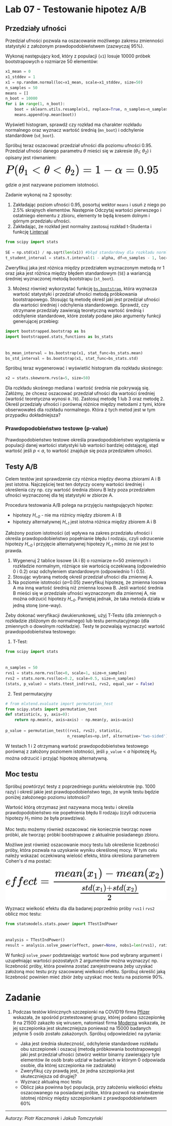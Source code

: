 # Lab 07 - Testowanie hipotez A/B
<!-- <-- https://www.kaggle.com/pmarcelino/comprehensive-data-exploration-with-python> -->

## Przedziały ufności
Przedział ufności pozwala na oszacowanie możliwego zakresu zmienności statystyki z założonym prawdopodobieństwem (zazwyczaj 95%).

Wykonaj następujący kod, który z populacji (`x1`) losuje 10000 próbek bootstrapowych o rozmiarze 50 elementów:
```python
x1_mean = 0
x1_stddev = 1
x1 = np.random.normal(loc=x1_mean, scale=x1_stddev, size=50)
n_samples = 50
means = []
n_boot = 10000
for i in range(1, n_boot):
    boot = sklearn.utils.resample(x1, replace=True, n_samples=n_samples)
    means.append(np.mean(boot))
```
Wyświetl histogram, sprawdź czy rozkład ma charakter rozkładu normalnego oraz wyznacz wartość średnią (`mn_boot`) i odchylenie standardowe (`sd_boot`).

Spróbuj teraz oszacować przedział ufności dla poziomu ufności 0.95. 
Przedział ufności danego parametru *θ* mieści się w zakresie (*θ<sub>1</sub>*; *θ<sub>2</sub>*) i opisany jest równaniem:

![przedzial_ufnosci](_images/lab_07/przedzial_ufnosci.svg)

gdzie *ɑ* jest nazywane poziomem istotności.

Zadanie wykonaj na 2 sposoby:
1. Zakładając poziom ufności 0.95, posortuj wektor `means` i usuń z niego po 2.5% skrajnych elementów. Następnie Odczytaj wartości pierwszego i ostatniego elementu z  zbioru, elementy te będą kresem dolnym i górnym przedziału ufności.
2. Zakładając, że rozkład jest normalny zastosuj rozkład t-Studenta i funkcję  [t.interval](https://docs.scipy.org/doc/scipy/reference/generated/scipy.stats.t.html)
   
```python
from scipy import stats

SE = np.std(x1) / np.sqrt(len(x1)) #błąd standardowy dla rozkładu normlanego
t_student_interval = stats.t.interval(1 - alpha, df=n_samples - 1, loc=np.mean(x1), scale=SE)  # uwaga! pierwszy parametr oznacza poziom ufności 
```
   
Zweryfikuj jaka jest różnica między przedziałem wyznaczonym metodą nr 1 oraz jaka jest różnica między błędem standardowym (`SE`) a wariancją średniej wyznaczonej metodą bootstrapu (`st_boot`).

3. Możesz również wykorzystać funkcję [`bs.bootstrap`](https://pypi.org/project/bootstrapped/), która wyznacza wartość statystyki i przedział ufności metodą próbkowania bootstrapowego. Stosując tą metodę określ jaki jest przedział ufności dla wartości średniej i odchylenia standardowego. Sprawdź, czy otrzymane przedziały zawierają teoretyczną wartość średnią i odchylenie standardowe, które zostały podane jako argumenty funkcji generującej przebieg:


```python
import bootstrapped.bootstrap as bs
import bootstrapped.stats_functions as bs_stats


bs_mean_interval = bs.bootstrap(x1, stat_func=bs_stats.mean)
bs_std_interval = bs.bootstrap(x1, stat_func=bs_stats.std)
```

Spróbuj teraz wygenerować i wyświetlić histogram dla rozkładu skośnego:

```python
x2 = stats.skewnorm.rvs(a=5, size=50)
```

Dla rozkładu skośnego mediana i wartość średnia nie pokrywają się. Załóżmy, że chcesz oszacować przedział ufności dla wartości średniej (wartość teoretyczna wynosi `0.78`). Zastosuj metodę 1 lub 3 oraz metodę 2. Określ przedziały ufności i porównaj różnice między metodami z tymi, które obserwowałeś dla rozkładu normalnego. Która z tych metod jest w tym przypadku dokładniejsza?

### Prawdopodobieństwo testowe (p-value)

Prawdopodobieństwo testowe określa prawdopodobieństwo wystąpienia w populacji danej wartości statystyki lub wartości bardziej odstającej, stąd wartość jeśli *p* < *ɑ*, to wartość znajduje się poza przedziałem ufności.

## Testy A/B

Celem testów jest sprawdzenie czy różnica między dwoma zbiorami A i B jest istotna. Najczęściej test ten dotyczy oceny wartości średniej i określenia czy np. czy wartość średnia zbioru B leży poza przedziałem ufności wyznaczonej dla tej statystyki w zbiorze A.

Procedura testowania A/B polega na przyjęciu następujących hipotez:
- hipotezy *H_<sub>0</sub>* - nie ma różnicy między zbiorem A i B
- hipotezy alternatywnej *H_<sub>1</sub>* jest istotna różnica między zbiorem A i B

Założony poziom istotności (*ɑ*) wpływa na zakres przedziału ufności i określa prawdopodobieństwo popełnianie błędu I rodzaju, czyli odrzucenie hipotezy *H_<sub>0</sub>* i przyjęcie alternatywnej hipotezy *H_<sub>1</sub>* mimo że nie jest to prawda.

1. Wygeneruj 2 tablice losowe (A i B) o rozmiarze n=50 zmiennych i rozkładzie normalnym, różniące sie wartością oczekiwaną (odpowiednio 0 i 0.2) oraz odchyleniem standardowym (odpowiednio 1 i 0.5). 
2. Stosując wybraną metodę określ przedział ufności dla zmiennej A.
3. Na poziomie istotności (*ɑ*=0.05) zweryfikuj hipotezę, że zmienna losowa A ma inną wartość średnią niż zmienna losowa B. Jeśli wartość średnia B mieści się w przedziale ufności wyznaczonym dla zmiennej A, nie można odrzucić hipotezy *H_<sub>0</sub>*. Pamiętaj jednak, że taka metoda działa w jedną stonę (one-way).

Żeby dokonać weryfikacji dwukierunkowej, użyj T-Testu (dla zmiennych o rozkładzie zbliżonym do normalnego) lub testu permutacyjnego (dla zmiennych o dowolnym rozkładzie). Testy te pozwalają wyznaczyć wartość prawdopodobieństwa testowego:

1. T-Test:
```python
from scipy import stats


n_samples = 50
rvs1 = stats.norm.rvs(loc=0, scale=1, size=n_samples)
rvs2 = stats.norm.rvs(loc=0.2, scale=0.5, size=n_samples)
(stats, p_value) = stats.ttest_ind(rvs1, rvs2, equal_var = False)
```

2. Test permutacyjny
```python
# from mlxtend.evaluate import permutation_test
from scipy.stats import permutation_test
def statistic(x, y, axis=0):
    return np.mean(x, axis=axis) - np.mean(y, axis=axis)

p_value = permutation_test((rvs1, rvs2), statistic,
                           n_resamples=np.inf, alternative='two-sided')
```
 W testach 1 i 2 otrzymaną wartość prawdopodobieństwa testowego porównaj z założony poziomem istotności, jeśli `p_value` < *ɑ* hipotezę *H<sub>0</sub>* można odrzucić i przyjąć hipotezę alternatywną.

 ## Moc testu 
 
 Spróbuj powtórzyć testy z poprzedniego punktu wielokrotnie (np. 1000 razy) i określ jakie jest prawdopodobieństwo tego, że wynik testu będzie poniżej założonego poziomu istotności?

 Wartość którą otrzymasz jest nazywana mocą testu i określa prawdopodobieństwo nie popełnienia błędu II rodzaju (czyli odrzucenia hipotezy *H<sub>1</sub>* mimo że była prawdziwa).

 Moc testu możemy również oszacować nie koniecznie tworząc nowe próbki, ale tworząc próbki bootstrapowe z aktualnie posiadanego zbioru.

 Możliwe jest również oszacowanie mocy testu lub określenie liczebności próby, która pozwala na uzyskanie wyniku określonej mocy.
 W tym celu należy wskazać oczekiwaną wielość efektu, która określona parametrem Cohen's *d* ma postać:

![effect_size](_images/lab_07/effect_size.svg)

 Wyznacz wielkość efektu dla dla badanej poprzednio próby `rvs1` i `rvs2` oblicz moc testu: 
 
 ```python
from statsmodels.stats.power import TTestIndPower
 
 
analysis = TTestIndPower()
result = analysis.solve_power(effect, power=None, nobs1=len(rvs1), ratio=1.0, alpha=alpha)
 ```

 W funkcji `solve_power` podstawiając wartość `None` pod wybrany argument i uzupełniając wartości pozostałych 2 argumentów można wyznaczyć np. liczebność próby, która powinna zostać zarejestrowana żeby uzyskać założoną moc testu przy szacowanej wielkości  efektu. Spróbuj określić jaką liczebność powinien mieć zbiór żeby uzyskać moc testu na poziomie 90%.


 # Zadanie

1. Podczas testów klinicznych szczepionki na COVID19 firma [Pfizer](https://www.pfizer.com/news/press-release/press-release-detail/pfizer-and-biontech-conclude-phase-3-study-covid-19-vaccine) wskazała, że spośród przetestowanej grupy, której podano szczepionkę 9 na 21500 zakaziło się wirusem, natomiast firma [Moderna](https://www.bbc.com/news/health-54902908) wskazała, że jej szczepionka jest skuteczniejsza ponieważ na 15000 badanych jedynie 5 osób zostało zakażonych. Spróbuj odpowiedzieć na pytania:
   
   - Jaka jest średnia skuteczność, odchylenie standardowe rozkładu obu szczepionek i oszacuj (metodą próbkowania bootstrapowego) jaki jest przedział ufności (stwórz wektor binarny zawierający tyle elementów ile osób brało udział w badaniach w którym 0 odpowiada osobie, dla której szczepionka nie zadziałała)
   - Zweryfikuj czy prawdą jest, że jedna szczepionka jest skuteczniejsza od drugiej?
   - Wyznacz aktualną moc testu
   - Oblicz jaka powinna być populacja, przy założeniu wielkości efektu oszacowanego na posiadanej próbie, która pozwoli na stwierdzenie istotnej różnicy między szczepionkami z prawdopodobieństwem 60% 




<!-- ## Testowanie hipotez dla rozkładów wielomianowych (multinomiar distribution) -->


---
Autorzy: *Piotr Kaczmarek* i *Jakub Tomczyński*
